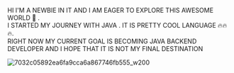    HI I'M A NEWBIE IN IT AND I AM EAGER TO EXPLORE THIS AWESOME WORLD 🔬 .  
   I STARTED MY JOURNEY WITH JAVA . IT IS  PRETTY COOL LANGUAGE 🔥🔥🔥.                                                                                                                                                
   RIGHT NOW MY CURRENT GOAL IS BECOMING JAVA BACKEND  DEVELOPER AND I HOPE THAT IT IS NOT MY FINAL DESTINATION

 ![7032c05892ea6fa9cca6a867746fb555_w200](https://github.com/user-attachments/assets/c23950f3-ffcc-4be6-9f57-45d7d362d515)

